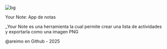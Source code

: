 ![bg](https://github.com/user-attachments/assets/54da2af3-cc0e-49d2-a456-3a7b5c746a55)

Your Note: App de notas

_Your Note es una herramienta la cual permite crear una lista de actividades y exportarla como una imagen PNG

@areimo en Github - 2025

